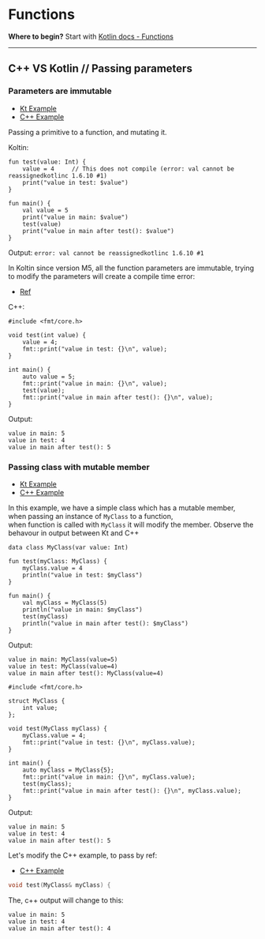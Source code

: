 # Functions

**Where to begin?** Start with [Kotlin docs - Functions﻿](https://kotlinlang.org/docs/functions.html)   

--------

## C++ VS Kotlin // Passing parameters

### Parameters are immutable
- [Kt Example](https://godbolt.org/z/8PvacfzWe)
- [C++ Example](https://godbolt.org/z/8qYq4Ysed)

Passing a primitive to a function, and mutating it.  

Koltin:  
```
fun test(value: Int) {
    value = 4     // This does not compile (error: val cannot be reassignedkotlinc 1.6.10 #1)
    print("value in test: $value")
}

fun main() {
    val value = 5
    print("value in main: $value")
    test(value)
    print("value in main after test(): $value")
}
```

Output:
`error: val cannot be reassignedkotlinc 1.6.10 #1`

In Koltin since version M5, all the function parameters are immutable,
trying to modify the parameters will create a compile time error:
- [Ref](https://blog.jetbrains.com/kotlin/2013/02/kotlin-m5-1/)  


C++:
```
#include <fmt/core.h>

void test(int value) {
    value = 4;
    fmt::print("value in test: {}\n", value);
}

int main() {
    auto value = 5;
    fmt::print("value in main: {}\n", value);
    test(value);
    fmt::print("value in main after test(): {}\n", value);
}
```

Output:
```
value in main: 5
value in test: 4
value in main after test(): 5
```

### Passing class with mutable member

- [Kt Example](https://godbolt.org/z/hvPMcKhcs)
- [C++ Example](https://godbolt.org/z/xbjdr5q74)

In this example, we have a simple class which has a mutable member,  
when passing an instance of `MyClass` to a function,  
when function is called with `MyClass` it will modify the member.
Observe the behavour in output between Kt and C++

```
data class MyClass(var value: Int)

fun test(myClass: MyClass) {
    myClass.value = 4
    println("value in test: $myClass")
}

fun main() {
    val myClass = MyClass(5)
    println("value in main: $myClass")
    test(myClass)
    println("value in main after test(): $myClass")
}
```

Output:
```
value in main: MyClass(value=5)
value in test: MyClass(value=4)
value in main after test(): MyClass(value=4)
```


```
#include <fmt/core.h>

struct MyClass {
    int value;
};

void test(MyClass myClass) {
    myClass.value = 4;
    fmt::print("value in test: {}\n", myClass.value);
}

int main() {
    auto myClass = MyClass{5};
    fmt::print("value in main: {}\n", myClass.value);
    test(myClass);
    fmt::print("value in main after test(): {}\n", myClass.value);
}
```

Output:
```
value in main: 5
value in test: 4
value in main after test(): 5
```

Let's modify the C++ example, to pass by ref:
- [C++ Example](https://godbolt.org/z/5TzP11Eor)

```c++
void test(MyClass& myClass) {
```

The, c++ output will change to this:
```
value in main: 5
value in test: 4
value in main after test(): 4
```
